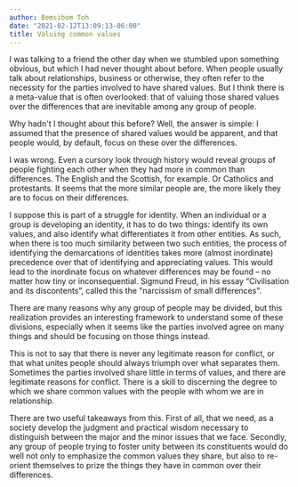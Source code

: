 ```yaml
---
author: Bemsibom Toh
date: "2021-02-12T13:09:13-06:00"
title: Valuing common values
---
```


I was talking to a friend the other day when we stumbled upon something obvious, but which I had never thought about before. When people usually talk about relationships, business or otherwise, they often refer to the necessity for the parties involved to have shared values. But I think there is a meta-value that is often overlooked: that of valuing those shared values over the differences that are inevitable among any group of people.

Why hadn't I thought about this before? Well, the answer is simple: I assumed that the presence of shared values would be apparent, and that people would, by default, focus on these over the differences.

I was wrong. Even a cursory look through history would reveal groups of people fighting each other when they had more in common than differences. The English and the Scottish, for example. Or Catholics and protestants. It seems that the more similar people are, the more likely they are to focus on their differences. 

I suppose this is part of a struggle for identity. When an individual or a group is developing an identity, it has to do two things: identify its own values, and also identify what differentiates it from other entities. As such, when there is too much similarity between two such entities, the process of identifying the demarcations of identities takes more (almost inordinate) precedence over that of identifying and appreciating values. This would lead to the inordinate focus on whatever differences may be found – no matter how tiny or inconsequential.  Sigmund Freud, in his essay “Civilisation and its discontents”, called this the "narcissism of small differences".

There are many reasons why any group of people may be divided, but this realization provides an interesting framework to understand some of these divisions, especially when it seems like the parties involved agree on many things and should be focusing on those things instead.

This is not to say that there is never any legitimate reason for conflict, or that what unites people should always triumph over what separates them. Sometimes the parties involved share little in terms of values, and there are legitimate reasons for conflict. There is a skill to discerning the degree to which we share common values with the people with whom we are in relationship. 

There are two useful takeaways from this. First of all, that we need, as a society develop the judgment and practical wisdom necessary to distinguish between the major and the minor issues that we face. Secondly, any group of people trying to foster unity between its constituents would do well not only to emphasize the common values they share, but also to re-orient themselves to prize the things they have in common over their differences. 


